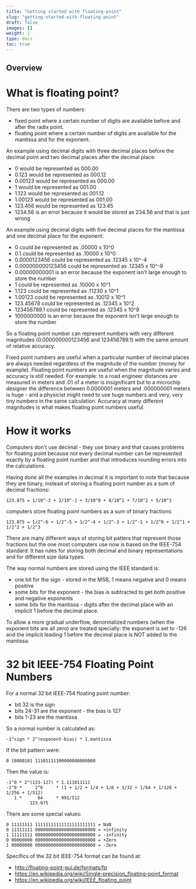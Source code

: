 ```yaml
---
title: "Getting started with floating-point"
slug: "getting-started-with-floating-point"
draft: false
images: []
weight: 1
type: docs
toc: true
---
```


## Overview
# What is floating point?

There are two types of numbers:
- fixed point where a certain number of digits are available before and after the radix point.
- floating point where a certain number of digits are available for the mantissa and for the exponent.

An example using decimal digits with three decimal places before the decimal point and two decimal places after the decimal place:
  - 0 would be represented as 000.00
  - 0.123 would be represented as 000.12
  - 0.00123 would be represented as 000.00
  - 1 would be represented as 001.00
  - 1.123 would be represented as 001.12
  - 1.00123 would be represented as 001.00
  - 123.456 would be represented as 123.45
  - 1234.56 is an error because it would be stored as 234.56 and that is just wrong

An example using decimal digits with five decimal places for the mantissa and one decimal place for the exponent:
  - 0 could be represented as .00000 x 10^0
  - 0.1 could be represented as .10000 x 10^0
  - 0.0000123456 could be represented as .12345 x 10^-4
  - 0.000000000123456 could be represented as .12345 x 10^-9
  - 0.00000000001 is an error because the exponent isn't large enough to store the number
  - 1 could be represented as .10000 x 10^1
  - 1.123 could be represented as .11230 x 10^1
  - 1.00123 could be represented as .10012 x 10^1
  - 123.45678 could be represented as .12345 x 10^2
  - 123456789.1 could be represented as .12345 x 10^9
  - 1000000000 is an error because the exponent isn't large enough to store the number

So a floating point number can represent numbers with very different magnitudes (0.000000000123456 and 123456789.1) with the same amount of relative accuracy.

Fixed point numbers are useful when a particular number of decimal places are always needed regardless of the magnitude of the number (money for example).  Floating point numbers are useful when the magnitude varies and accuracy is still needed.  For example: to a road engineer distances are measured in meters and .01 of a meter is insignificant but to a microchip designer the difference between 0.0000001 meters and .000000001 meters is huge - and a physicist might need to use huge numbers and very, very tiny numbers in the same calculation.  Accuracy at many different magnitudes is what makes floating point numbers useful.

# How it works

Computers don't use decimal - they use binary and that causes problems for floating point because not every decimal number can be represented exactly by a floating point number and that introduces rounding errors into the calculations.

Having done all the examples in decimal it is important to note that because they are binary, instead of storing a floating point number as a sum of decimal fractions:

    123.875 = 1/10^-2 + 2/10^-1 + 3/10^0 + 8/10^1 + 7/10^2 + 5/10^3

computers store floating point numbers as a sum of binary fractions:

    123.875 = 1/2^-6 + 1/2^-5 + 1/2^-4 + 1/2^-3 + 1/2^-1 + 1/2^0 + 1/2^1 + 1/2^2 + 1/2^3

There are many different ways of storing bit patters that represent those fractions but the one most computers use now is based on the IEEE-754 standard.  It has rules for storing both decimal and binary representations and for different size data types.

The way normal numbers are stored using the IEEE standard is:
- one bit for the sign - stored in the MSB, 1 means negative and 0 means positive
- some bits for the exponent - the bias is subtracted to get both positive and negative exponents
- some bits for the mantissa - digits after the decimal place with an implicit 1 before the decimal place.

To allow a more gradual underflow, denormalized numbers (when the exponent bits are all zero) are treated specially:  the exponent is set to -126 and the implicit leading 1 before the decimal place is NOT added to the mantissa.

# 32  bit IEEE-754 Floating  Point Numbers

For a normal 32 bit IEEE-754 floating point number:
- bit 32 is the sign
- bits 24-31 are the exponent - the bias is 127
- bits 1-23 are the mantissa

So a normal number is calculated as:

    -1^sign * 2^(exponent-bias) * 1.mantissa

If the bit pattern were:

    0 10000101 11101111100000000000000

Then the value is:

    -1^0 * 2^(133-127) * 1.111011111
    -1^0 *     2^6     * (1 + 1/2 + 1/4 + 1/8 + 1/32 + 1/64 + 1/128 + 1/256 + 1/512)
       1 *      64     * 991/512
             123.875

There are some special values:

    0 11111111 11111111111111111111111 = NaN
    0 11111111 00000000000000000000000 = +infinity
    1 11111111 00000000000000000000000 = -infinity
    0 00000000 00000000000000000000000 = +Zero
    1 00000000 00000000000000000000000 = -Zero

Specifics of the 32 bit IEEE-754 format can be found at:
- http://floating-point-gui.de/formats/fp
- https://en.wikipedia.org/wiki/Single-precision_floating-point_format 
- https://en.wikipedia.org/wiki/IEEE_floating_point

